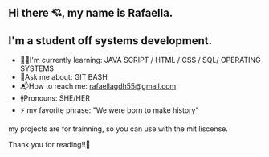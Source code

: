 ## Hi there 💘, my name is Rafaella.
## I'm a student off systems development.

- 👨‍💻I'm currently learning: JAVA SCRIPT / HTML / CSS / SQL/ OPERATING SYSTEMS
- 💌Ask me about:  GIT BASH
- 📬How to reach me: rafaellagdh55@gmail.com
- 🚹Pronouns: SHE/HER
- ⚡ my favorite phrase: "We were born to make history" 

my projects are for trainning, so you can use with the mit liscense.

Thank you for reading!!💞

